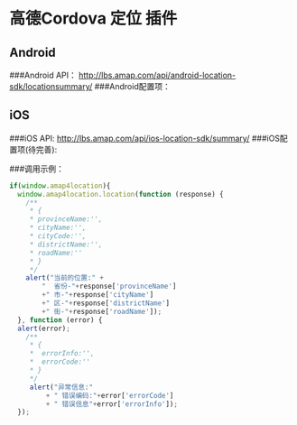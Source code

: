 高德Cordova 定位 插件
==
Android
--
###Android API：
http://lbs.amap.com/api/android-location-sdk/locationsummary/
###Android配置项：
<meta-data
  android:name="com.amap.api.v2.apikey"
  android:value="申请的appKey" />

iOS
--
###iOS API:
http://lbs.amap.com/api/ios-location-sdk/summary/
###iOS配置项(待完善):

###调用示例：
```javascript
if(window.amap4location){
  window.amap4location.location(function (response) {
    /**
     * {
     * provinceName:'',
     * cityName:'',
     * cityCode:'',
     * districtName:'',
     * roadName:''
     * }
     */
    alert("当前的位置:" +
        "  省份-"+response['provinceName']
        +" 市-"+response['cityName']
        +" 区-"+response['districtName']
        +" 街-"+response['roadName']);
  }, function (error) {
  alert(error);
    /**
     * {
     *  errorInfo:'',
     *  errorCode:''
     * }
     */
     alert("异常信息:"
         + " 错误编码:"+error['errorCode']
         + " 错误信息"+error['errorInfo']);
  });
